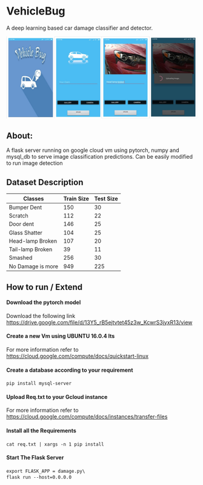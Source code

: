 # VehicleBug
A deep learning based car damage classifier and detector.

<img src="/Screenshots/collage.jpg">


## About:
A flask server running on google cloud vm using pytorch, numpy and mysql_db to serve image classification predictions. Can be easily modified to run image detection

## Dataset Description

Classes           | Train Size    | Test Size
-------------     | ------------- | --------
Bumper Dent       |  150          | 30
Scratch           |  112          | 22
Door dent         |  146          | 25
Glass Shatter     |  104          | 25
Head-lamp Broken   | 107          | 20
Tail-lamp Broken   | 39           | 11
Smashed            | 256          | 30
No Damage is more          | 949          | 225


## How to run / Extend

#### Download the pytorch model
Download the following link https://drive.google.com/file/d/13Y5_rB5ejtvtet45z3w_KcwrS3jyxR13/view

#### Create a new Vm using UBUNTU 16.0.4 lts
For more information refer to https://cloud.google.com/compute/docs/quickstart-linux

#### Create a database according to your requirement
```
pip install mysql-server
```

#### Upload Req.txt to your Gcloud instance
For more information refer to https://cloud.google.com/compute/docs/instances/transfer-files

#### Install all the Requirements
```
cat req.txt | xargs -n 1 pip install
```

#### Start The Flask Server
```
export FLASK_APP = damage.py\
flask run --host=0.0.0.0
```






